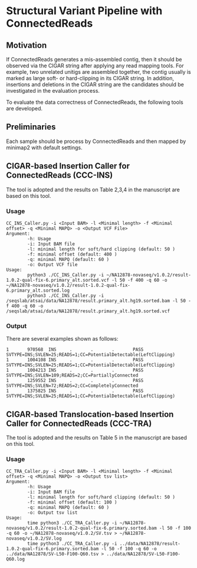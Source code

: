 # Structural Variant Pipeline with ConnectedReads

## Motivation

If ConnectedReads generates a mis-assembled contig, then it should be observed via the CIGAR string 
after applying any read mapping tools. For example, two unrelated unitigs are assembled together, the 
contig usually is marked as large soft- or hard-clipping in its CIGAR string. In addition, insertions 
and deletions in the CIGAR string are the candidates should be investigated in the evaluation process.

To evaluate the data correctness of ConnectedReads, the following tools are developed. 

## Preliminaries

Each sample should be process by ConnectedReads and then mapped by minimap2 with default settings. 

## CIGAR-based Insertion Caller for ConnectedReads (CCC-INS)

The tool is adopted and the results on Table 2,3,4 in the manuscript are based on this tool.  

### Usage

```
CC_INS_Caller.py -i <Input BAM> -l <Minimal length> -f <Minimal offset> -q <Minimal MAPQ> -o <Output VCF File>
Argument:
        -h: Usage
        -i: Input BAM file
        -l: minimal length for soft/hard clipping (default: 50 )
        -f: minimal offset (default: 400 )
        -q: minimal MAPQ (default: 60 )
        -o: Output VCF file
Usage:
        python3 ./CC_INS_Caller.py -i ~/NA12878-novaseq/v1.0.2/result-1.0.2-qual-fix-6.primary_alt.sorted.vcf -l 50 -f 400 -q 60 -o ~/NA12878-novaseq/v1.0.2/result-1.0.2-qual-fix-6.primary_alt.sorted.log
        python3 ./CC_INS_Caller.py -i /seqslab/atsai/data/NA12878/result.primary_alt.hg19.sorted.bam -l 50 -f 400 -q 60 -o /seqslab/atsai/data/NA12878/result.primary_alt.hg19.sorted.vcf
```

### Output

There are several examples shown as follows:

```
1       970568  INS     .       .       .       PASS    SVTYPE=INS;SVLEN=25;READS=1;CC=PotentialDetectable(LeftClipping)
1       1004108 INS     .       .       .       PASS    SVTYPE=INS;SVLEN=25;READS=1;CC=PotentialDetectable(LeftClipping)
1       1004213 INS     .       .       .       PASS    SVTYPE=INS;SVLEN=109;READS=2;CC=PartiallyConnected
1       1259552 INS     .       .       .       PASS    SVTYPE=INS;SVLEN=72;READS=2;CC=CompletelyConnected
1       1375825 INS     .       .       .       PASS    SVTYPE=INS;SVLEN=25;READS=1;CC=PotentialDetectable(LeftClipping)
```

## CIGAR-based Translocation-based Insertion Caller for ConnectedReads (CCC-TRA)

The tool is adopted and the results on Table 5 in the manuscript are based on this tool.  

### Usage

```
CC_TRA_Caller.py -i <Input BAM> -l <Minimal length> -f <Minimal offset> -q <Minimal MAPQ> -o <Output tsv list>
Argument:
        -h: Usage
        -i: Input BAM file
        -l: minimal length for soft/hard clipping (default: 50 )
        -f: minimal offset (default: 100 )
        -q: minimal MAPQ (default: 60 )
        -o: Output tsv list
Usage:
        time python3 ./CC_TRA_Caller.py -i ~/NA12878-novaseq/v1.0.2/result-1.0.2-qual-fix-6.primary.sorted.bam -l 50 -f 100 -q 60 -o ~/NA12878-novaseq/v1.0.2/SV.tsv > ~/NA12878-novaseq/v1.0.2/SV.log
        time python3 ./CC_TRA_Caller.py -i ../data/NA12878/result-1.0.2-qual-fix-6.primary.sorted.bam -l 50 -f 100 -q 60 -o ../data/NA12878/SV-L50-F100-Q60.tsv > ../data/NA12878/SV-L50-F100-Q60.log
```

